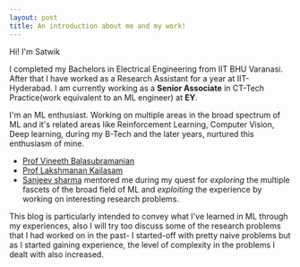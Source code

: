 ```yaml
---
layout: post
title: An introduction about me and my work!
---
```

Hi! I'm Satwik

I completed my Bachelors in Electrical Engineering from IIT BHU Varanasi. After that I have worked as a Research Assistant for a year at IIT-Hyderabad. I am currently working as a **Senior Associate** in CT-Tech Practice(work equivalent to an ML engineer) at **EY**. 

I'm an ML enthusiast. Working on multiple areas in the broad spectrum of ML and it's related areas like Reinforcement Learning, Computer Vision, Deep learning, during my B-Tech and the later years, nurtured this enthusiasm of mine. 

- [Prof Vineeth Balasubramanian](https://www.iith.ac.in/~vineethnb/)
- [Prof Lakshmanan Kailasam](https://www.iitbhu.ac.in/dept/cse/people/lakshmanankcse)
- [Sanjeev sharma](https://www.linkedin.com/in/sanjeevsharmaiitr/) 
mentored me during my quest for _exploring_ the multiple fascets of the broad field of ML and _exploiting_ the experience by working on interesting research problems.   

This blog is particularly intended to convey what I've learned in ML through  my experiences, also I will try too discuss some of the research problems that I had worked on in the past- I started-off with pretty naive problems but as I started gaining experience, the level of complexity in the problems I dealt with also increased.
